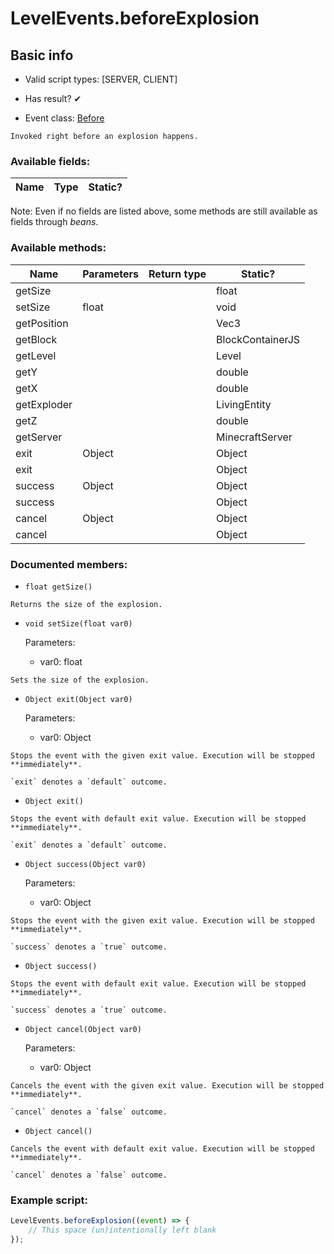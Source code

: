 # LevelEvents.beforeExplosion

## Basic info

- Valid script types: [SERVER, CLIENT]

- Has result? ✔

- Event class: [Before](https://github.com/KubeJS-Mods/KubeJS/tree/2001/common/src/main/java/dev/latvian/mods/kubejs/level/Before.java)

```
Invoked right before an explosion happens.
```

### Available fields:

| Name | Type | Static? |
| ---- | ---- | ------- |

Note: Even if no fields are listed above, some methods are still available as fields through *beans*.

### Available methods:

| Name | Parameters | Return type | Static? |
| ---- | ---------- | ----------- | ------- |
| getSize |  |  | float | ✘ |
| setSize | float |  | void | ✘ |
| getPosition |  |  | Vec3 | ✘ |
| getBlock |  |  | BlockContainerJS | ✘ |
| getLevel |  |  | Level | ✘ |
| getY |  |  | double | ✘ |
| getX |  |  | double | ✘ |
| getExploder |  |  | LivingEntity | ✘ |
| getZ |  |  | double | ✘ |
| getServer |  |  | MinecraftServer | ✘ |
| exit | Object |  | Object | ✘ |
| exit |  |  | Object | ✘ |
| success | Object |  | Object | ✘ |
| success |  |  | Object | ✘ |
| cancel | Object |  | Object | ✘ |
| cancel |  |  | Object | ✘ |


### Documented members:

- `float getSize()`
```
Returns the size of the explosion.
```

- `void setSize(float var0)`

  Parameters:
  - var0: float

```
Sets the size of the explosion.
```

- `Object exit(Object var0)`

  Parameters:
  - var0: Object

```
Stops the event with the given exit value. Execution will be stopped **immediately**.

`exit` denotes a `default` outcome.
```

- `Object exit()`
```
Stops the event with default exit value. Execution will be stopped **immediately**.

`exit` denotes a `default` outcome.
```

- `Object success(Object var0)`

  Parameters:
  - var0: Object

```
Stops the event with the given exit value. Execution will be stopped **immediately**.

`success` denotes a `true` outcome.
```

- `Object success()`
```
Stops the event with default exit value. Execution will be stopped **immediately**.

`success` denotes a `true` outcome.
```

- `Object cancel(Object var0)`

  Parameters:
  - var0: Object

```
Cancels the event with the given exit value. Execution will be stopped **immediately**.

`cancel` denotes a `false` outcome.
```

- `Object cancel()`
```
Cancels the event with default exit value. Execution will be stopped **immediately**.

`cancel` denotes a `false` outcome.
```



### Example script:

```js
LevelEvents.beforeExplosion((event) => {
	// This space (un)intentionally left blank
});
```

